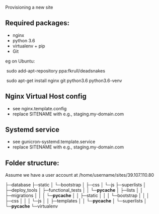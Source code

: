 Provisioning a new site

## Required packages:

+ nginx
+ python 3.6
+ virtualenv + pip
+ Git

eg  on Ubuntu:

​			sudo add-apt-repository ppa:fkrull/deadsnakes

​			sudo apt-get install nginx git python3.6 python3.6-venv

## Nginx Virtual Host config

+ see nginx.template.config
+ replace SITENAME with e.g., staging.my-domain.com

## Systemd service

+ see gunicron-systemd.template.service
+ replace SITENAME with e.g., staging.my-domain.com

## Folder structure:

Assume we have a user account at /home/username/sites/39.107.110.80

├─database
├─static
│  └─bootstrap
│      ├─css
│      └─js
├─superlists
│  ├─deploy_tools
│  ├─functional_tests
│  │  └─__pycache__
│  ├─lists
│  │  ├─migrations
│  │  │  └─__pycache__
│  │  ├─static
│  │  │  └─bootstrap
│  │  │      ├─css
│  │  │      └─js
│  │  ├─templates
│  │  └─__pycache__
│  └─superlists
│      └─__pycache__
└─virtualenv